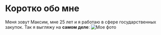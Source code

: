 # Коротко обо мне 
Меня зовут Максим, мне 25 лет и я работаю в сфере государственных закупок. 
Так я выгляжу на **самом деле**:
![Мое фото]("C:\Users\firer\Desktop\raian-gosling-12-1.webp")